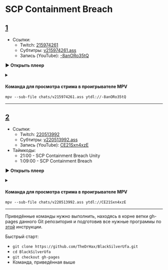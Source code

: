<!-- jQuery -->
<script src="https://code.jquery.com/jquery-3.2.1.min.js"></script>
<!-- video.js -->
<link href="https://cdnjs.cloudflare.com/ajax/libs/video.js/6.3.3/video-js.css" rel="stylesheet">
<script src="https://cdnjs.cloudflare.com/ajax/libs/video.js/6.3.3/video.js"></script>
<!-- videojs-youtube -->
<script src="https://cdnjs.cloudflare.com/ajax/libs/videojs-youtube/2.4.1/Youtube.js"></script>
<!-- libjass -->
<link href="https://cdn.jsdelivr.net/npm/libjass@0.11.0/libjass.css" rel="stylesheet">
<script src="https://cdn.jsdelivr.net/npm/libjass@0.11.0/libjass.js"></script>
<!-- videojs-ass -->
<link href="https://cdn.jsdelivr.net/npm/videojs-ass@0.8.0/src/videojs.ass.css" rel="stylesheet">
<script src="https://cdn.jsdelivr.net/npm/videojs-ass@0.8.0/src/videojs.ass.js"></script>
<!-- videojs-resolution-switcher -->
<script src="https://cdn.jsdelivr.net/npm/videojs-resolution-switcher@0.4.2/lib/videojs-resolution-switcher.min.js"></script>

<style>
  .main-content {
    padding: 2rem;
    max-width: 72rem;
  }
</style>

# SCP Containment Breach
 
<h2 id="215974261">
  <a id="0" href="#215974261">1</a>
</h2>

* Ссылки:
  * Twitch: [215974261](https://www.twitch.tv/videos/215974261)
  * Субтитры: [v215974261.ass](../chats/v215974261.ass)
  * Запись (YouTube): [-8anORo35tQ](https://www.youtube.com/watch?v=-8anORo35tQ)


<a onclick="return openPlayer0()" id="button-0">**▶ Открыть плеер**</a>

<script>
  var player0;
  function openPlayer0() {
    player0 = videojs("player-0", {
      controls: true, nativeControlsForTouch: false,
      width: 640, height: 360, fluid: true,
      plugins: {
        ass: {
          src: ["../chats/v215974261.ass"],
          delay: -0.1,
        },
        videoJsResolutionSwitcher: {
          default: 'high',
          dynamicLabel: true
        }
      },
      techOrder: ["youtube"],
      sources: [{
        "type": "video/youtube",
        "src": "https://www.youtube.com/watch?v=-8anORo35tQ"
      }]
    });
    document.getElementById("spoiler-0").click();
    document.getElementById("button-0").remove();
    return false;
  }
</script>

<details>
  <summary id="spoiler-0"></summary>

  <div class="player-wrapper" style="margin-top: 32px">
    <video id="player-0" class="video-js vjs-default-skin vjs-big-play-centered" />
  </div>
</details>

<script>
if (window.location.hash) {
  var id = window.location.hash.replace('#', '');
  if (id == "0" || id == "215974261")
    openPlayer0();
}
</script> 

#### Команда для просмотра стрима в проигрывателе MPV

```
mpv --sub-file chats/v215974261.ass ytdl://-8anORo35tQ
```

---- 
 
<h2 id="220513992">
  <a id="1" href="#220513992">2</a>
</h2>

* Ссылки:
  * Twitch: [220513992](https://www.twitch.tv/videos/220513992)
  * Субтитры: [v220513992.ass](../chats/v220513992.ass)
  * Запись (YouTube): [CE21Sxn4xzE](https://www.youtube.com/watch?v=CE21Sxn4xzE)
* Таймкоды:
  *  <a onclick="player1.currentTime(1260)">21:00</a>  - SCP Containment Breach Unity
  *  <a onclick="player1.currentTime(4140)">1:09:00</a>  - SCP Containment Breach


<a onclick="return openPlayer1()" id="button-1">**▶ Открыть плеер**</a>

<script>
  var player1;
  function openPlayer1() {
    player1 = videojs("player-1", {
      controls: true, nativeControlsForTouch: false,
      width: 640, height: 360, fluid: true,
      plugins: {
        ass: {
          src: ["../chats/v220513992.ass"],
          delay: -0.1,
        },
        videoJsResolutionSwitcher: {
          default: 'high',
          dynamicLabel: true
        }
      },
      techOrder: ["youtube"],
      sources: [{
        "type": "video/youtube",
        "src": "https://www.youtube.com/watch?v=CE21Sxn4xzE"
      }]
    });
    document.getElementById("spoiler-1").click();
    document.getElementById("button-1").remove();
    return false;
  }
</script>

<details>
  <summary id="spoiler-1"></summary>

  <div class="player-wrapper" style="margin-top: 32px">
    <video id="player-1" class="video-js vjs-default-skin vjs-big-play-centered" />
  </div>
</details>

<script>
if (window.location.hash) {
  var id = window.location.hash.replace('#', '');
  if (id == "1" || id == "220513992")
    openPlayer1();
}
</script> 

#### Команда для просмотра стрима в проигрывателе MPV

```
mpv --sub-file chats/v220513992.ass ytdl://CE21Sxn4xzE
```

---- 
 
Приведённые команды нужно выполнить, находясь в корне ветки gh-pages данного Git репозитория и подготовив все нужные программы по [этой](../tutorials/watch-online.md) инструкции.

Быстрый старт:
* `git clone https://github.com/TheDrHax/BlackSilverUfa.git`
* `cd BlackSilverUfa`
* `git checkout gh-pages`
* Команда, приведённая выше